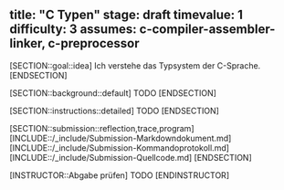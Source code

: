 title: "C Typen"
stage: draft
timevalue: 1
difficulty: 3
assumes: c-compiler-assembler-linker, c-preprocessor
---
[SECTION::goal::idea]
Ich verstehe das Typsystem der C-Sprache.
[ENDSECTION]

[SECTION::background::default]
TODO
[ENDSECTION]

[SECTION::instructions::detailed]
TODO
[ENDSECTION]

[SECTION::submission::reflection,trace,program]
[INCLUDE::/_include/Submission-Markdowndokument.md]
[INCLUDE::/_include/Submission-Kommandoprotokoll.md]
[INCLUDE::/_include/Submission-Quellcode.md]
[ENDSECTION]

[INSTRUCTOR::Abgabe prüfen]
TODO
[ENDINSTRUCTOR]